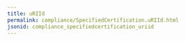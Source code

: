 ```yaml
---
title: uRIId
permalink: compliance/SpecifiedCertification.uRIId.html
jsonid: compliance_specifiedcertification_uriid
---
```

